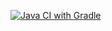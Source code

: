 [![Java CI with Gradle](https://github.com/Oksana07199/DebitCard/actions/workflows/gradle.yml/badge.svg)](https://github.com/Oksana07199/DebitCard/actions/workflows/gradle.yml)